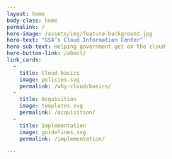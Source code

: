 ```yaml
---
layout: home
body-class: home
permalink: /
hero-image: /assets/img/feature-background.jpg
hero-text: "GSA’s Cloud Information Center"
hero-sub-text: Helping government get on the cloud
hero-button-link: /about/
link_cards:
  - 
    title: Cloud basics
    image: policies.svg
    permalink: /why-cloud/basics/
  - 
    title: Acquisition
    image: templates.svg
    permalink: /acquisition/
  - 
    title: Implementation 
    image: guidelines.svg
    permalink: /implementation/

---
```

